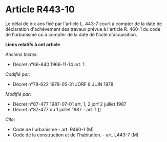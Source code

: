 # Article R443-10

Le délai de dix ans fixé par l'article L. 443-7 court à compter de la date de déclaration d'achèvement des travaux prévue à
l'article R. 460-1 du code de l'urbanisme ou à compter de la date de l'acte d'acquisition.

**Liens relatifs à cet article**

_Anciens textes_:

  - Décret n°66-840 1966-11-14 art. 1

_Codifié par_:

  - Décret n°78-622 1978-05-31 JORF 8 JUIN 1978

_Modifié par_:

  - Décret n°87-477 1987-07-01 art. 1, 2 jorf 2 juillet 1987
  - Décret n°87-477 du 1 juillet 1987 - art. 1 ()

_Cite_:

  - Code de l'urbanisme - art. R460-1 (M)
  - Code de la construction et de l'habitation. - art. L443-7 (M)
